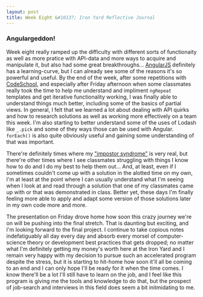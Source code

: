 ```yaml
---
layout: post
title: Week Eight &#10137; Iron Yard Reflective Journal
---
```


### Angulargeddon!
Week eight really ramped up the difficulty with different sorts of functionaity as well as more pratice with API-data and more ways to acquire and manipulate it, but also had some great breakthroughs... [AngularJS](http://devdocs.io/angular/) definitely has a learning-curve, but I can already see some of the reasons it's so powerful and useful. By the end of the week, after some repetitions with [CodeSchool](https://www.codeschool.com/courses/shaping-up-with-angular-js), and especially after Friday afternoon when some classmates really took the time to help me understand and impliment `ngRepeat` templates and get iterative functionality working, I was finally able to understand things much better, including some of the basics of partial views. In general, I felt that we learned a lot about dealing with API quirks and how to research solutions as well as working more effectively on a team this week. I'm also starting to better understand some of the uses of Lodash like `_.pick` and some of they ways those can be used with Angular. `forEach()` is also quite obviously useful and gaining some understanding of that was important.

There're definitely times where my ["impostor syndrome"](https://en.wikipedia.org/wiki/Impostor_syndrome) is very real, but there're other times where I see classmates struggling with things I know how to do and I do my best to help them out... And, at least, even if I sometimes couldn't come up with a solution in the alotted time on my own, I'm at least at the point where I can usually understand what I'm seeing when I look at and read through a solution that one of my classmates came up with or that was demonstrated in class. Better yet, these days I'm finally feeling more able to apply and adapt some version of those solutions later in my own code more and more.

The presentation on Friday drove home how soon this crazy journey we're on will be pushing into the final stretch. That is daunting but exciting, and I'm looking forward to the final project. I continue to take copious notes indefatiguably all day every day and absorb every morsel of computer-science theory or development best practices that gets dropped; no matter what I'm definitely getting my money's worth here at the Iron Yard and I remain very happy with my decision to pursue such an accelerated program despite the stress, but it is starting to hit-home how soon it'll all be coming to an end and I can only hope I'll be ready for it when the time comes. I know there'll be a lot I'll still have to learn on the job, and I feel like this program is giving me the tools and knowledge to do that, but the prospect of job-search and interviews in this field does seem a bit initmidating to me.